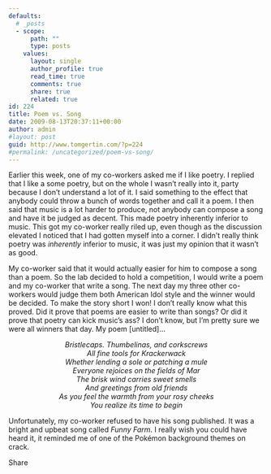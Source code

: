 ```yaml
---
defaults:
  # _posts
  - scope:
      path: ""
      type: posts
    values:
      layout: single
      author_profile: true
      read_time: true
      comments: true
      share: true
      related: true
id: 224
title: Poem vs. Song
date: 2009-08-13T20:37:11+00:00
author: admin
#layout: post
guid: http://www.tomgertin.com/?p=224
#permalink: /uncategorized/poem-vs-song/
---
```

Earlier this week, one of my co-workers asked me if I like poetry. I replied that I like a some poetry, but on the whole I wasn’t really into it, party because I don’t understand a lot of it. I said something to the effect that anybody could throw a bunch of words together and call it a poem. I then said that music is a lot harder to produce, not anybody can compose a song and have it be judged as decent. This made poetry inherently inferior to music. This got my co-worker really riled up, even though as the discussion elevated I noticed that I had gotten myself into a corner. I didn’t really think poetry was _inherently_ inferior to music, it was just my opinion that it wasn’t as good. 

My co-worker said that it would actually easier for him to compose a song than a poem. So the lab decided to hold a competition, I would write a poem and my co-worker that write a song. The next day my three other co-workers would judge them both American Idol style and the winner would be decided. To make the story short I won! I don’t really know what this proved. Did it prove that poems are easier to write than songs? Or did it prove that poetry can kick music’s ass? I don’t know, but I’m pretty sure we were all winners that day. My poem [untitled]…

<p style="text-align: center;">
  <em>Bristlecaps. Thumbelinas, and corkscrews<br /> All fine tools for Krackerwack<br /> Whether lending a sole or patching a mule<br /> Everyone rejoices on the fields of Mar<br /> The brisk wind carries sweet smells<br /> And greetings from old friends<br /> As you feel the warmth from your rosy cheeks<br /> You realize its time to begin</em>
</p>

Unfortunately, my co-worker refused to have his song published. It was a bright and upbeat song called _Funny Farm_. I really wish you could have heard it, it reminded me of one of the Pokémon background themes on crack.

<div class="addtoany_share_save_container addtoany_content_bottom">
  <div class="a2a_kit a2a_kit_size_32 addtoany_list a2a_target" id="wpa2a_50">
    <a class="a2a_dd addtoany_share_save" href="https://www.addtoany.com/share_save"><img src="http://www.tomgertin.com/blog/wp-content/plugins/add-to-any/share_save_171_16.png" width="171" height="16" alt="Share" /></a>
  </div>
</div>